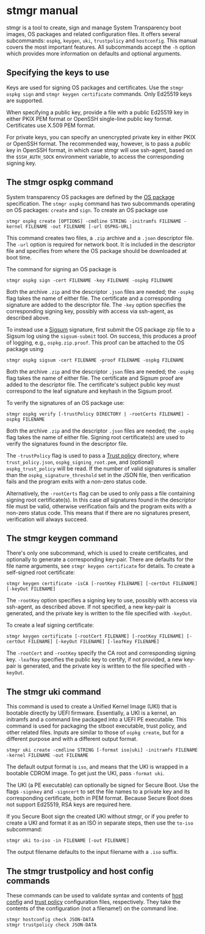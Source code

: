 # stmgr manual

stmgr is a tool to create, sign and manage System Transparency boot
images, OS packages and related configuration files. It offers several
subcommands: `ospkg`, `keygen`, `uki`, `trustpolicy` and `hostconfig`.
This manual covers the most important features. All subcommands accept
the `-h` option which provides more information on defaults and optional
arguments.

## Specifying the keys to use

Keys are used for signing OS packages and certificates.  Use the `stmgr
ospkg sign` and `stmgr keygen certificate` commands.  Only Ed25519 keys
are supported.

When specifying a public key, provide a file with a public Ed25519 key
in either PKIX PEM format or OpenSSH single-line public key format.
Certificates use X.509 PEM format.

For private keys, you can specify an unencrypted private key in either
PKIX or OpenSSH format. The recommended way, however, is to pass a
*public* key in OpenSSH format, in which case stmgr will use ssh-agent,
based on the `$SSH_AUTH_SOCK` environment variable, to access the
corresponding signing key.

## The stmgr ospkg command

System transparency OS packages are defined by the [OS package][]
specification. The `stmgr ospkg` command has two subcommands operating
on OS packages: `create` and `sign`. To create an OS package use

```
stmgr ospkg create [OPTIONS] -cmdline STRING -initramfs FILENAME -kernel FILENAME -out FILENAME [-url OSPKG-URL]
```

This command creates two files, a `.zip` archive and a `.json`
descriptor file. The `-url` option is required for network boot. It is
included in the descriptor file and specifies from where the OS package
should be downloaded at boot time.

The command for signing an OS package is

```
stmgr ospkg sign -cert FILENAME -key FILENAME -ospkg FILENAME
```

Both the archive `.zip` and the descriptor `.json` files are needed; the
`-ospkg` flag takes the name of either file. The certificate and a
corresponding signature are added to the descriptor file. The `-key`
option specifies the corresponding signing key, possibly with access via
ssh-agent, as described above.

To instead use a [Sigsum][] signature, first submit the OS package zip
file to a Sigsum log using the `sigsum-submit` tool. On success, this
produces a proof of logging, e.g., `ospkg.zip.proof`. This proof can
be attached to the OS package using

```
stmgr ospkg sigsum -cert FILENAME -proof FILENAME -ospkg FILENAME
```

Both the archive `.zip` and the descriptor `.json` files are needed; the
`-ospkg` flag takes the name of either file. The certificate and
Sigsum proof are added to the descriptor file. The certificate's
subject public key must correspond to the leaf signature and keyhash
in the Sigsum proof.

To verify the signatures of an OS package use:

```
stmgr ospkg verify [-trustPolicy DIRECTORY | -rootCerts FILENAME] -ospkg FILENAME
```

Both the archive `.zip` and the descriptor `.json` files are needed;
the `-ospkg` flag takes the name of either file. Signing root
certificate(s) are used to verify the signatures found in the
descriptor file.

The `-trustPolicy` flag is used to pass a [Trust policy][] directory,
where `trust_policy.json`, `ospkg_signing_root.pem`, and (optional)
`ospkg_trust_policy` will be read. If the number of valid signatures
is smaller than the `ospkg_signature_threshold` set in the JSON file,
then verification fails and the program exits with a non-zero status
code.

Alternatively, the `-rootCerts` flag can be used to only pass a file
containing signing root certificate(s). In this case *all* signatures
found in the descriptor file must be valid, otherwise verification
fails and the program exits with a non-zero status code. This means
that if there are no signatures present, verification will always
succeed.

[OS package]: https://git.glasklar.is/system-transparency/project/docs/-/blob/v0.4.1/content/docs/reference/os_package.md
[Trust policy]: https://git.glasklar.is/system-transparency/project/docs/-/blob/v0.4.1/content/docs/reference/trust_policy.md
[Sigsum]: https://www.sigsum.org

## The stmgr keygen command

There's only one subcommand, which is used to create certificates, and
optionally to generate a corresponding key-pair. There are defaults for
the file name arguments, see `stmgr keygen certificate` for details. To
create a self-signed root certificate:

```
stmgr keygen certificate -isCA [-rootKey FILENAME] [-certOut FILENAME] [-keyOut FILENAME]
```

The `-rootKey` option specifies a signing key to use, possibly with
access via ssh-agent, as described above. If not specified, a new
key-pair is generated, and the private key is written to the file
specified with `-keyOut`.

To create a leaf signing certificate:

```
stmgr keygen certificate [-rootCert FILENAME] [-rootKey FILENAME] [-certOut FILENAME] [-keyOut FILENAME] [-leafKey FILENAME]
```

The `-rootCert` and `-rootKey` specify the CA root and corresponding
signing key. `-leafKey` specifies the public key to certify, if not
provided, a new key-pair is generated, and the private key is written to
the file specified with `-keyOut`.

## The stmgr uki command

This command is used to create a Unified Kernel Image (UKI) that is
bootable directly by UEFI firmware. Essentially, a UKI is a kernel,
an initramfs and a command line packaged into a UEFI PE executable. This
command is used for packaging the stboot executable, trust policy, and
other related files. Inputs are similar to those of `ospkg create`, but
for a different purpose and with a different output format.

```
stmgr uki create -cmdline STRING [-format iso|uki] -initramfs FILENAME -kernel FILENAME -out FILENAME
```

The default output format is `iso`, and means that the UKI is wrapped in
a bootable CDROM image. To get just the UKI, pass `-format uki`.

The UKI (a PE executable) can optionally be signed for Secure Boot.  Use
the flags `-signkey` and `-signcert` to set the file names to a private
key and its corresponding certificate, both in PEM format.  Because
Secure Boot does not support Ed25519, RSA keys are required here.

If you Secure Boot sign the created UKI without stmgr, or if you prefer to
create a UKI and format it as an ISO in separate steps, then use the `to-iso`
subcommand:

```
stmgr uki to-iso -in FILENAME [-out FILENAME]
```

The output filename defaults to the input filename with a `.iso` suffix.

## The stmgr trustpolicy and host config commands

These commands can be used to validate syntax and contents of [host
config][] and [trust policy][] configuration files, respectively. They
take the contents of the configuration (not a filename!) on the command
line.

```
stmgr hostconfig check JSON-DATA
stmgr trustpolicy check JSON-DATA
```

[trust policy]: https://git.glasklar.is/system-transparency/project/docs/-/blob/v0.4.1/content/docs/reference/trust_policy.md
[host config]: https://git.glasklar.is/system-transparency/project/docs/-/blob/v0.4.1/content/docs/reference/host_configuration.md

